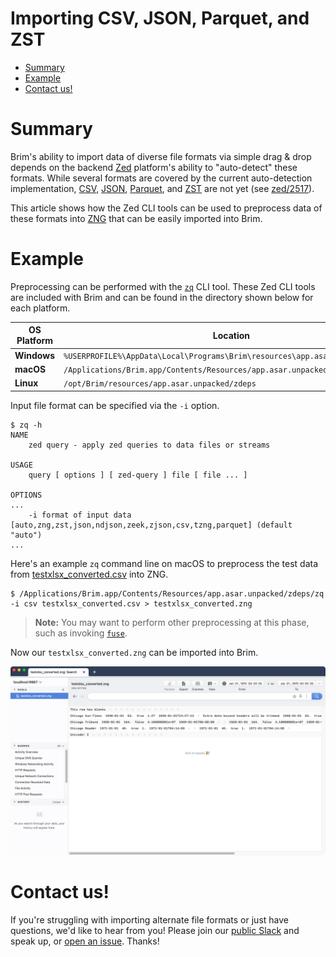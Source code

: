# Importing CSV, JSON, Parquet, and ZST

- [Summary](#summary)
- [Example](#example)
- [Contact us!](#contact-us)

# Summary

Brim's ability to import data of diverse file formats via simple drag & drop
depends on the backend [Zed](https://github.com/brimdata/zed) platform's
ability to "auto-detect" these formats. While several formats are covered by
the current auto-detection implementation,
[CSV](https://tools.ietf.org/html/rfc4180),
[JSON](https://tools.ietf.org/html/rfc8259),
[Parquet](https://parquet.apache.org/), and
[ZST](https://github.com/brimdata/zed/blob/main/docs/formats/zst.md) are not
yet (see [zed/2517](https://github.com/brimdata/zed/issues/2517)).

This article shows how the Zed CLI tools can be used to preprocess data of
these formats into [ZNG](https://github.com/brimdata/zed/blob/main/docs/formats/zng.md)
that can be easily imported into Brim.

# Example

Preprocessing can be performed with the [`zq`](https://github.com/brimdata/zed/blob/main/cmd/zed/README.md#zq)
CLI tool. These Zed CLI tools are included with Brim and can be found in the
directory shown below for each platform.

|**OS Platform**|**Location**|
|---------------|------------|
| **Windows**   | `%USERPROFILE%\AppData\Local\Programs\Brim\resources\app.asar.unpacked\zdeps` |
| **macOS**     | `/Applications/Brim.app/Contents/Resources/app.asar.unpacked/zdeps` |
| **Linux**     | `/opt/Brim/resources/app.asar.unpacked/zdeps` |

Input file format can be specified via the `-i` option.

```
$ zq -h
NAME
    zed query - apply zed queries to data files or streams

USAGE
    query [ options ] [ zed-query ] file [ file ... ]

OPTIONS
...
    -i format of input data [auto,zng,zst,json,ndjson,zeek,zjson,csv,tzng,parquet] (default "auto")
...
```

Here's an example `zq` command line on macOS to preprocess the test data
from [testxlsx_converted.csv](https://raw.githubusercontent.com/wireservice/csvkit/master/examples/testxlsx_converted.csv)
into ZNG.

```
$ /Applications/Brim.app/Contents/Resources/app.asar.unpacked/zdeps/zq -i csv testxlsx_converted.csv > testxlsx_converted.zng
```

> **Note:** You may want to perform other preprocessing at this phase, such as
invoking [`fuse`](https://github.com/brimdata/zed/tree/main/docs/language/processors#fuse).

Now our `testxlsx_converted.zng` can be imported into Brim.

![Imported CSV](media/Imported-CSV.png)

# Contact us!

If you're struggling with importing alternate file formats or just have
questions, we'd like to hear from you! Please join our
[public Slack](https://www.brimsecurity.com/join-slack/)
and speak up, or [open an issue](https://github.com/brimdata/brim/wiki/Troubleshooting#opening-an-issue). Thanks!
